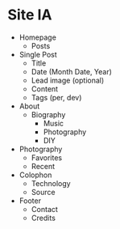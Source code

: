 # Site IA

* Homepage
  * Posts
* Single Post
  * Title
  * Date (Month Date, Year)
  * Lead image (optional)
  * Content
  * Tags (per, dev)
* About
  * Biography
    * Music
    * Photography
    * DIY
* Photography
  * Favorites
  * Recent
* Colophon
  * Technology
  * Source
* Footer
  * Contact
  * Credits
